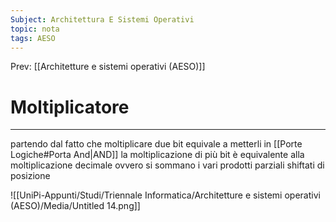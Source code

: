 ```yaml
---
Subject: Architettura E Sistemi Operativi
topic: nota
tags: AESO
---
```


Prev: [[Architetture e sistemi operativi (AESO)]]

# Moltiplicatore
---
partendo dal fatto che moltiplicare due bit equivale a metterli in [[Porte Logiche#Porta And|AND]] la moltiplicazione di più bit è equivalente alla moltiplicazione decimale ovvero si sommano i vari prodotti parziali shiftati di posizione

![[UniPi-Appunti/Studi/Triennale Informatica/Architetture e sistemi operativi (AESO)/Media/Untitled 14.png]]
